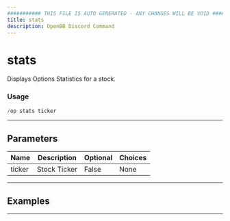 ```yaml
---
########### THIS FILE IS AUTO GENERATED - ANY CHANGES WILL BE VOID ###########
title: stats
description: OpenBB Discord Command
---
```


# stats

Displays Options Statistics for a stock.

### Usage

```python wordwrap
/op stats ticker
```

---

## Parameters

| Name | Description | Optional | Choices |
| ---- | ----------- | -------- | ------- |
| ticker | Stock Ticker | False | None |


---

## Examples


---
